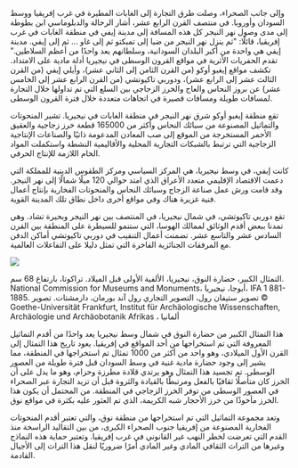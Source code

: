 وإلى جانب الصحراء، وصلت طرق التجارة إلى الغابات المطيرة في غرب إفريقيا ووسط السودان وأوروبا. في منتصف القرن الرابع عشر، أشار الرحالة والدبلوماسي ابن بطوطة إلى مدى وصول نهر النيجر كل هذه المسافة إلى مدينة إيفي في منطقة الغابات في غرب إفريقيا، قائلًا: "ثم ينزل نهر النيجر من ضيا إلى تمبكتو ثم إلى غاو ... ثم إلى إيفي. مدينة إيفي هي واحدة من أكبر البلدان السودانية، وسلطانهم يعد واحدًا من أعظم السلاطين.”  تقدم الحفريات الأثرية في مواقع القرون الوسطى في نيجيريا أدلة مادية على الامتداد. تكشف مواقع إيغبو أوكو (من القرن الثامن إلى الثاني عشر)، وأيلي إيفي (من القرن الثالث عشر إلى الرابع عشر)، ودوربي تاكيوتشي (من القرن الرابع عشر إلى الخامس عشر) عن بروز النحاس والعاج والخرز الزجاجي بين السلع التي تم تداولها خلال التجارة لمسافات طويلة ومسافات قصيرة في اتجاهات متعددة خلال فترة القرون الوسطى.

تقع منطقة إيغبو أوكو شرق نهر النيجر في منطقة الغابات في نيجيريا. تشير المنحوتات والتماثيل المصنوعة من سبائك النحاس وأكثر من 165000 قطعة خرز زجاجية والعقيق الأحمر المستخرجة من الموقع إلى صب المعادن المدعومة ذاتيًا والصناعات الإنتاجية الزجاجية التي ترتبط بالشبكات التجارية المحلية والأقاليمية النشطة واستكملت المواد الخام اللازمة للإنتاج الحرفي.

كانت إيفي، في وسط نيجيريا، هي المركز السياسي ومركز الطقوس الدينية للمملكة التي دعمت الاقتصاد الإقليمي متعدد الأعراق الذي امتد حوالي 120 ميلًا شمالًا إلى نهر النيجر. وقد قامت ورش عمل صناعة الزجاج وسبائك النحاس والمنحوتات الفخارية بإنتاج أعمال فنية غزيرة هناك وفي مواقع أخرى داخل نطاق تلك المدينة القوية.

تقع دوربي تاكيوتشي، في شمال نيجيريا، في المنتصف بين نهر النيجر وبحيرة تشاد. وهي تمدنا ببعض أقدم الوثائق لممالك الهوسا، التي ستنمو للسيطرة على المنطقة بين القرن السادس عشر والتاسع عشر. تضمنت أعمال التنقيب في دوربي تاكيوتشي أماكن الدفن مع المرفقات الجنائزية الفاخرة التي تمثل دليلا على التفاعلات العالمية.

<img class="img-fluid text-centered" src="/img/works/37/37_640x.jpg">
<p class="small">
التمثال الكبير، حضارة النوق، نيجيريا، الألفية الأولى قبل الميلاد. تراكوتا، بارتفاع 68 سم. National Commission for Museums and Monuments، أبوجا، نيجيريا، IFA 1 881-1885. تصوير ستيفان رول، التصوير التجاري رول آند بورمان، دارمشتات. تصوير © Goethe-Universität Frankfurt, Institut für Archäologische Wissenschaften, Archäologie und Archäobotanik Afrikas ، ألمانيا
</p>

هذا التمثال الكبير من حضارة النوق في شمال وسط نيجيريا يعد واحدًا من أقدم التماثيل المعروفة التي تم استخراجها من أحد المواقع في إفريقيا.  يعود تاريخ هذا التمثال إلى القرن الأول الميلادي، وهو واحد من أكثر من 1000 تمثال تم استخراجها في المنطقة، مما يشير إلى وجود حضارة مادية غنية في وسط السودان قبل فترة طويلة من العصور الوسطى. تم تجسيد هذا التمثال وهو يرتدي قلادة مطرزة وحزام، وهو ما يدل على أن الخرز كان متأصلًا ثقافيًا بالفعل ومرتبطًا بالقيادة والثروة قبل أن تزيد التجارة عبر الصحراء في العصور الوسطى من توفر الخرز الزجاجي في المنطقة. من المحتمل أن يكون هذا الخرز مأخوذًا من خرز الأحجار شبه الكريمة، الذي تم العثور عليه بكثرة في مواقع نوق. 

وتعد مجموعة التماثيل التي تم استخراجها من منطقة نوق، والتي تعتبر أقدم المنحوتات الفخارية المصنوعة من إفريقيا جنوب الصحراء الكبرى، من بين التقاليد الراسخة منذ القدم التي تعرضت لخطر النهب غير القانوني في غرب إفريقيا. وتعتبر حماية هذه النماذج وغيرها من التراث الثقافي المادي وغير المادي أمرًا ضروريًا لنقل هذا التراث إلى الأجيال القادمة.